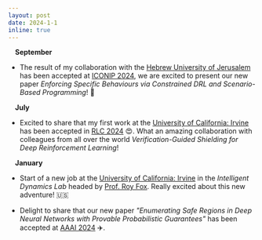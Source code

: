```yaml
---
layout: post
date: 2024-1-1
inline: true
---
```


&emsp;**September** 

- The result of my collaboration with the <a href='https://en.huji.ac.il/'>Hebrew University of Jerusalem</a> has been accepted at <a href='https://iconip2024.org'>ICONIP 2024</a>, we are excited to present our new paper *Enforcing Specific Behaviours via Constrained DRL and Scenario-Based Programming*! 🚀


&emsp;**July** 

- Excited to share that my first work at the <a href='https://uci.edu'>University of California: Irvine</a> has been accepted in <a href='https://rl-conference.cc'>RLC 2024</a> 😍. What an amazing collaboration with colleagues from all over the world *Verification-Guided Shielding for Deep Reinforcement Learning*!


&emsp;**January** 

- Start of a new job at the <a href='https://uci.edu'>University of California: Irvine</a> in the *Intelligent Dynamics Lab* headed by <a href='https://royf.org'>Prof. Roy Fox</a>. Really excited about this new adventure! 🇺🇸

- Delight to share that our new paper *"Enumerating Safe Regions in Deep Neural Networks with Provable Probabilistic Guarantees"* has been accepted at <a href='https://aaai.org/aaai-conference/'>AAAI 2024</a> ✈️.